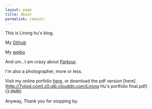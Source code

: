 ```yaml
---
layout: page
title: About
permalink: /about/
---
```


This is Lirong hu's blog. 

My [Github](https://github.com/hlrarong)

My [weibo](http://www.weibo.com/u/1733900290)

And um...I am crazy about [Parkour](http://zh.wikipedia.org/wiki/Parkour).

I'm also a photographer, more or less.

Visit my online porfolio [here](http://photo.hlrarong.com), or download the pdf version [here](http://7vijod.com1.z0.glb.clouddn.com/Lirong Hu's portfolio final.pdf)(3.8MB)

Anyway, Thank you for stopping by.
